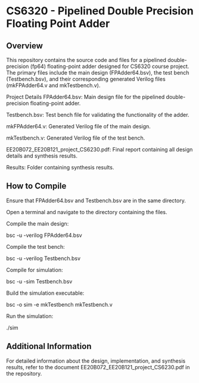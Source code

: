 # CS6320 - Pipelined Double Precision Floating Point Adder

## Overview
This repository contains the source code and files for a pipelined double-precision (fp64) floating-point adder designed for CS6320 course project. The primary files include the main design (FPAdder64.bsv), the test bench (Testbench.bsv), and their corresponding generated Verilog files (mkFPAdder64.v and mkTestbench.v).

Project Details
FPAdder64.bsv: Main design file for the pipelined double-precision floating-point adder.

Testbench.bsv: Test bench file for validating the functionality of the adder.

mkFPAdder64.v: Generated Verilog file of the main design.

mkTestbench.v: Generated Verilog file of the test bench.

EE20B072_EE20B121_project_CS6230.pdf: Final report containing all design details and synthesis results.

Results: Folder containing synthesis results.

## How to Compile
Ensure that FPAdder64.bsv and Testbench.bsv are in the same directory.

Open a terminal and navigate to the directory containing the files.

Compile the main design:

bsc -u -verilog FPAdder64.bsv

Compile the test bench:

bsc -u -verilog Testbench.bsv

Compile for simulation:

bsc -u -sim Testbench.bsv

Build the simulation executable:

bsc -o sim -e mkTestbench mkTestbench.v

Run the simulation:

./sim

## Additional Information
For detailed information about the design, implementation, and synthesis results, refer to the document EE20B072_EE20B121_project_CS6230.pdf in the repository.



